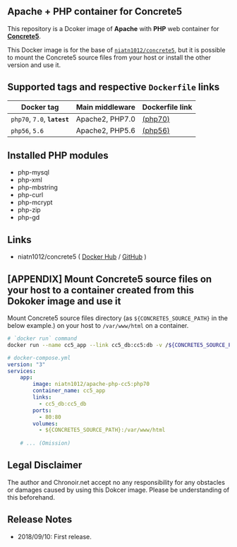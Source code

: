 ## Apache + PHP container for Concrete5

This repository is a Dcoker image of **Apache** with **PHP** web container for [**Concrete5**](https://www.concrete5.org/).

This Docker image is for the base of [`niatn1012/concrete5`]((https://hub.docker.com/r/niatn1012/concrete5/)), but it is possible to mount the Concrete5 source files from your host or install the other version and use it.

## Supported tags and respective `Dockerfile` links

|Docker tag|Main middleware|Dockerfile link|
|---|---|---|
|`php70`, `7.0`, **`latest`**|Apache2, PHP7.0|[(php70)](https://github.com/Nia-TN1012/docker-apache-php-cc5/tree/master/php70)|
|`php56`, `5.6`|Apache2, PHP5.6|[(php56)](https://github.com/Nia-TN1012/docker-apache-php-cc5/tree/master/php56)|

## Installed PHP modules

* php-mysql
* php-xml
* php-mbstring
* php-curl
* php-mcrypt
* php-zip
* php-gd

## Links

* niatn1012/concrete5 ( [Docker Hub](https://hub.docker.com/r/niatn1012/concrete5/) / [GitHub](https://github.com/Nia-TN1012/docker-concrete5) )


## [APPENDIX] Mount Concrete5 source files on your host to a container created from this Dokoker image and use it

Mount Concrete5 source files directory (as `${CONCRETE5_SOURCE_PATH}` in the below example.) on your host to `/var/www/html` on a container.

```bash
# `docker run` command
docker run --name cc5_app --link cc5_db:cc5:db -v /${CONCRETE5_SOURCE_PATH}:/var/www/html -d niatn1012/apache-php-cc5:php70
```

```yml
# docker-compose.yml
version: "3"
services:
    app:
        image: niatn1012/apache-php-cc5:php70
        container_name: cc5_app
        links:
          - cc5_db:cc5_db
        ports:
          - 80:80
        volumes:
          - ${CONCRETE5_SOURCE_PATH}:/var/www/html
    
    # ... (Omission)
```

## Legal Disclaimer

The author and Chronoir.net accept no any responsibility for any obstacles or damages caused by using this Dokcer image.
Please be understanding of this beforehand.

## Release Notes

* 2018/09/10: First release.